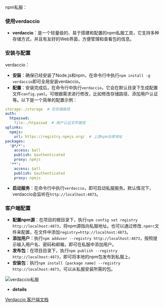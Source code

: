 npm私服：

### 使用verdaccio
- **verdaccio**：是一个轻量级的、易于搭建和配置的npm私服工具，它支持多种存储方式，并且有友好的Web界面，方便管理和查看包的信息。

### 安装与配置
verdaccio：
- **安装**：确保已经安装了Node.js和npm，在命令行中执行`npm install -g verdaccio`即可全局安装verdaccio。
- **配置**：安装完成后，在命令行中执行`verdaccio`，它会在默认目录下生成配置文件`config.yaml`。可根据需求进行修改，比如修改存储路径、添加用户认证等。以下是一个简单的配置示例：
```yaml
storage:./storage  # 包存储路径
auth:
  htpasswd:
    file:./htpasswd  # 用户认证文件路径
uplinks:
  npmjs:
    url: https://registry.npmjs.org/  # 上游npm仓库地址
packages:
  '@*/*':
    access: $all
    publish: $authenticated
    proxy: npmjs
  '**':
    access: $all
    publish: $authenticated
    proxy: npmjs
```
- **启动服务**：在命令行中执行`verdaccio`，即可启动私服服务。默认情况下，verdaccio会监听在`http://localhost:4873`。

### 客户端配置
- **配置npm源**：在项目的根目录下，执行`npm config set registry http://localhost:4873`，将npm源指向私服地址。也可以通过修改`.npmrc`文件来配置，在文件中添加`registry=http://localhost:4873`。
- **添加用户**：执行`npm adduser --registry http://localhost:4873`，按照提示输入用户名、密码和邮箱，即可在私服中添加用户。
- **发布包**：在项目目录下，执行`npm publish --registry http://localhost:4873`，即可将本地的npm包发布到私服上。
- **安装包**：执行`npm install [package name] --registry http://localhost:4873`，可以从私服安装所需的包。


![verdaccio私服](/images/verdaccio.png)
- **details**

[Verdaccio 客户端文档](https://verdaccio.org/zh-cn/docs/cli-registry/)